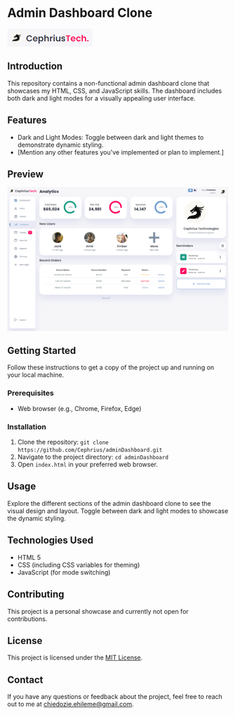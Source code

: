 # Admin Dashboard Clone

![Dashboard Preview](/images/dashboardpreview.png)

## Introduction
This repository contains a non-functional admin dashboard clone that showcases my HTML, CSS, and JavaScript skills. The dashboard includes both dark and light modes for a visually appealing user interface.

## Features
- Dark and Light Modes: Toggle between dark and light themes to demonstrate dynamic styling.
- [Mention any other features you've implemented or plan to implement.]

## Preview
![Admin Dashboard](/images/Screenshot%202023-08-14%20212658.png)

## Getting Started
Follow these instructions to get a copy of the project up and running on your local machine.

### Prerequisites
- Web browser (e.g., Chrome, Firefox, Edge)

### Installation
1. Clone the repository: `git clone https://github.com/Cephrius/adminDashboard.git`
2. Navigate to the project directory: `cd adminDashboard`
3. Open `index.html` in your preferred web browser.

## Usage
Explore the different sections of the admin dashboard clone to see the visual design and layout. Toggle between dark and light modes to showcase the dynamic styling.

## Technologies Used
- HTML 5
- CSS (including CSS variables for theming)
- JavaScript (for mode switching)

## Contributing
This project is a personal showcase and currently not open for contributions.

## License
This project is licensed under the [MIT License](LICENSE).

## Contact
If you have any questions or feedback about the project, feel free to reach out to me at [chiedozie.ehileme@gmail.com](chiedozie.ehileme@gmail.com).

